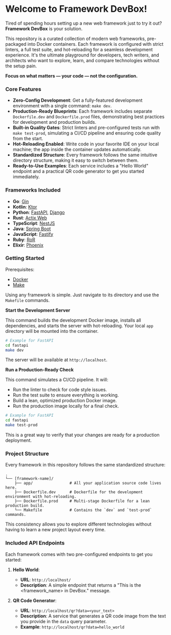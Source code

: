 # Welcome to Framework DevBox!

Tired of spending hours setting up a new web framework just to try it out? **Framework DevBox** is your solution.

This repository is a curated collection of modern web frameworks, pre-packaged into Docker containers. Each framework is configured with strict linters, a full test suite, and hot-reloading for a seamless development experience. It's the ultimate playground for developers, tech writers, and architects who want to explore, learn, and compare technologies without the setup pain.

**Focus on what matters — your code — not the configuration.**

### Core Features

- **Zero-Config Development**: Get a fully-featured development environment with a single command: `make dev`.
- **Production-Ready Blueprints**: Each framework includes separate `Dockerfile.dev` and `Dockerfile.prod` files, demonstrating best practices for development and production builds.
- **Built-in Quality Gates**: Strict linters and pre-configured tests run with `make test-prod`, simulating a CI/CD pipeline and ensuring code quality from the start.
- **Hot-Reloading Enabled**: Write code in your favorite IDE on your local machine; the app inside the container updates automatically.
- **Standardized Structure**: Every framework follows the same intuitive directory structure, making it easy to switch between them.
- **Ready-to-Use Examples**: Each service includes a "Hello World" endpoint and a practical QR code generator to get you started immediately.

### Frameworks Included

- **Go**: [Gin](https://github.com/gin-gonic/gin)
- **Kotlin**: [Ktor](https://github.com/ktorio/ktor)
- **Python**: [FastAPI](https://github.com/fastapi/fastapi), [Django](https://github.com/django/django)
- **Rust**: [Actix Web](https://github.com/actix/actix-web)
- **TypeScript**: [NestJS](https://github.com/nestjs/nest)
- **Java**: [Spring Boot](https://github.com/spring-projects/spring-boot)
- **JavaScript**: [Fastify](https://github.com/fastify/fastify)
- **Ruby**: [RoR](https://github.com/rails/rails)
- **Elixir**: [Phoenix](https://github.com/phoenixframework/phoenix)

### Getting Started

Prerequisites:
- [Docker](https://www.docker.com/get-started)
- [Make](https://www.gnu.org/software/make/)

Using any framework is simple. Just navigate to its directory and use the `Makefile` commands.

**Start the Development Server**

This command builds the development Docker image, installs all dependencies, and starts the server with hot-reloading. Your local `app` directory will be mounted into the container.

```bash
# Example for FastAPI
cd fastapi
make dev
```
The server will be available at `http://localhost`.

**Run a Production-Ready Check**

This command simulates a CI/CD pipeline. It will:
- Run the linter to check for code style issues.
- Run the test suite to ensure everything is working.
- Build a lean, optimized production Docker image.
- Run the production image locally for a final check.

```bash
# Example for FastAPI
cd fastapi
make test-prod
```
This is a great way to verify that your changes are ready for a production deployment.

### Project Structure

Every framework in this repository follows the same standardized structure:

```
.
└── [framework-name]/
    ├── app/                # All your application source code lives here.
    ├── Dockerfile.dev      # Dockerfile for the development environment with hot-reloading.
    ├── Dockerfile.prod     # Multi-stage Dockerfile for a lean production build.
    └── Makefile            # Contains the `dev` and `test-prod` commands.
```

This consistency allows you to explore different technologies without having to learn a new project layout every time.

### Included API Endpoints

Each framework comes with two pre-configured endpoints to get you started:

1.  **Hello World**:
    *   **URL**: `http://localhost/`
    *   **Description**: A simple endpoint that returns a "This is the <framework_name> in DevBox." message.

2.  **QR Code Generator**:
    *   **URL**: `http://localhost/qr?data=<your_text>`
    *   **Description**: A service that generates a QR code image from the text you provide in the `data` query parameter.
    *   **Example**: `http://localhost/qr?data=hello_world`
